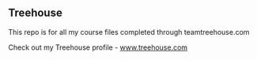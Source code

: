 ## Treehouse

This repo is for all my course files completed through teamtreehouse.com

Check out my Treehouse profile - www.treehouse.com